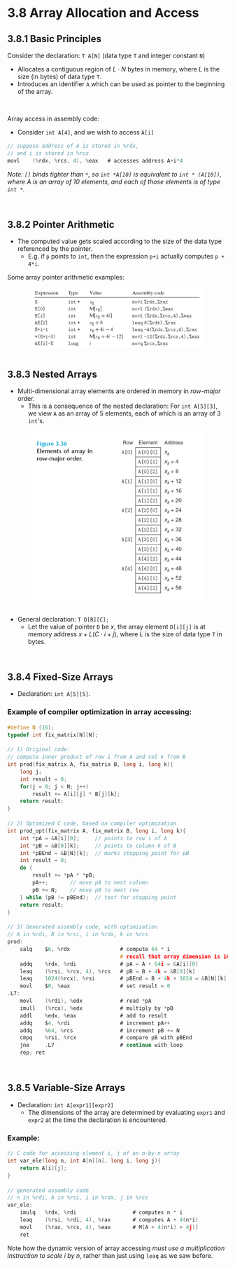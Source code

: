 # 3.8 Array Allocation and Access

## 3.8.1 Basic Principles

Consider the declaration: `T A[N]` (data type `T` and integer constant `N`)
- Allocates a contiguous region of $L \cdot N$ bytes in memory, where $L$ is the size (in bytes) of data type `T`.
- Introduces an identifier `A` which can be used as pointer to the beginning of the array.

<br>

Array access in assembly code:
- Consider `int A[4]`, and we wish to access `A[i]`

```c
// suppose address of A is stored in %rdx,
// and i is stored in %rcx
movl    (%rdx, %rcs, 4), %eax   # accesses address A+i*4
```

*Note: `[]` binds tighter than `*`, so `int *A[10]` is equivalent to `int * (A[10])`, where A is an array of 10 elements, and each of those elements is of type `int *`.*

<br>

## 3.8.2 Pointer Arithmetic

- The computed value gets scaled according to the size of the data type referenced by the pointer.
  - E.g. if `p` points to `int`, then the expression `p+i` actually computes `p + 4*i`.

Some array pointer arithmetic examples:

<img src="./images/3-8-2-array-pointer-arithmetic.jpg" alt="Pointer arithmetic examples" style="width:400px; margin-left: auto; margin-right: auto; display: block;"/>

<br>

## 3.8.3 Nested Arrays

- Multi-dimensional array elements are ordered in memory in *row-major* order.
  - This is a consequence of the nested declaration: For `int A[5][3]`, we view `A` as an array of 5 elements, each of which is an array of 3 `int`'s.

<img src="./images/3-36-array-elements-row-major-order.jpg" alt="Array elements in row-major order" style="width:400px; margin-left: auto; margin-right: auto; display: block;"/>

<br>

- General declaration: `T D[R][C];`
  - Let the value of pointer `D` be $x$, the array element `D[i][j]` is at memory address $x + L(C \cdot i + j)$, where $L$ is the size of data type `T` in bytes.

<br>

## 3.8.4 Fixed-Size Arrays

- Declaration: `int A[5][5]`.

### Example of compiler optimization in array accessing:

```c
#define N (16);
typedef int fix_matrix[N][N];

// 1) Original code:
// compute inner product of row i from A and col k from B
int prod(fix_matrix A, fix_matrix B, long i, long k){
    long j;
    int result = 0;
    for(j = 0; j < N; j++)
        result += A[i][j] * B[j][k];
    return result;
}

// 2) Optimized C code, based on compiler optimization
int prod_opt(fix_matrix A, fix_matrix B, long i, long k){
    int *pA = &A[i][0];     // points to row i of A
    int *pB = &B[0][k];     // points to column k of B
    int *pBEnd = &B[N][k];  // marks stopping point for pB
    int result = 0;
    do {
        result += *pA * *pB;
        pA++;       // move pA to next column
        pB += N;    // move pB to next row
    } while (pB != pBEnd);  // test for stopping point
    return result;
}

// 3) Generated assembly code, with optimization
// A in %rdi, B in %rsi, i in %rdx, k in %rcs
prod:
    salq    $6, %rdx                # compute 64 * i
                                    # recall that array dimension is 16*16
    addq    %rdx, %rdi              # pA = A + 64i = &A[i][0]
    leaq    (%rsi, %rcx, 4), %rcs   # pB = B + 4k = &B[0][k]
    leaq    1024(%rcx), %rsi        # pBEnd = B + 4k + 1024 = &B[N][k]
    movl    $0, %eax                # set result = 0
.L7:
    movl    (%rdi), %edx            # read *pA
    imull   (%rcx), %edx            # multiply by *pB
    addl    %edx, %eax              # add to result
    addq    $4, %rdi                # increment pA++
    addq    %64, %rcs               # increment pB += N
    cmpq    %rsi, %rcx              # compare pB with pBEnd
    jne     .L7                     # continue with loop
    rep; ret
```

<br>

## 3.8.5 Variable-Size Arrays

- Declaration: `int A[expr1][expr2]`
  - The dimensions of the array are determined by evaluating `expr1` and `expr2` at the time the declaration is encountered.

### Example:

```c
// C code for accessing element i, j of an n-by-n array
int var_ele(long n, int A[n][n], long i, long j){
    return A[i][j];
}

// generated assembly code
// n in %rdi, A in %rsi, i in %rdx, j in %rcs
var_ele:
    imulq   %rdx, %rdi                  # computes n * i
    leaq    (%rsi, %rdi, 4), %rax       # computes A + 4(n*i)
    movl    (%rax, %rcs, 4), %eax       # M[A + 4(n*i) + 4j)]
    ret
```

Note how the dynamic version of array accessing *must use a multiplication instruction to scale $i$ by $n$*, rather than just using `leaq` as we saw before.